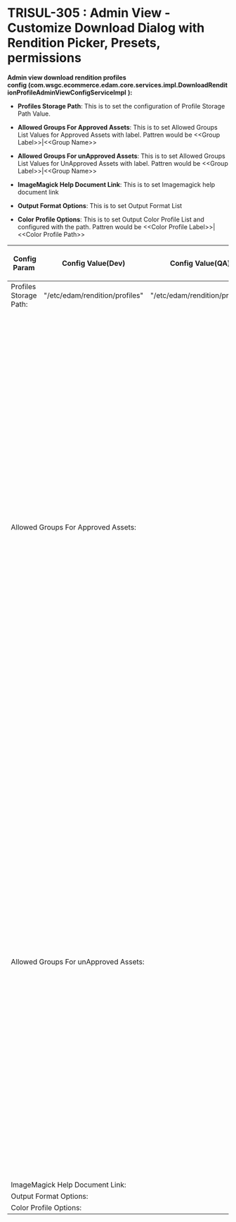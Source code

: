 
    
# TRISUL-305 : Admin View - Customize Download Dialog with Rendition Picker, Presets, permissions
    
<div class="3D&quot;Section1&quot;">
        
**Admin view download rendition profiles config&nbsp;(com.wsgc.ecommerce.edam.core.services.impl.DownloadRenditionProfileAdminViewConfigServiceImpl** **):**

- **Profiles Storage Path**: This is to set the configuration of&nbsp;Profile Storage Path Value.

- **Allowed Groups For Approved Assets**: This is to set&nbsp;Allowed Groups List Values for Approved Assets with label. Pattren would be &lt;&lt;Group Label&gt;&gt;|&lt;&lt;Group Name&gt;&gt;
- **Allowed Groups For unApproved Assets**: This is to set&nbsp;Allowed Groups List Values for UnApproved Assets with label. Pattren would be &lt;&lt;Group Label&gt;&gt;|&lt;&lt;Group Name&gt;&gt;
- **ImageMagick Help Document Link**: This is to set&nbsp;Imagemagick help document link
- **Output Format Options**: This is to set&nbsp;Output Format List
- **Color Profile Options**: This is to set&nbsp;Output Color Profile List and configured with the path. Pattren would be &lt;&lt;Color Profile Label&gt;&gt;|&lt;&lt;Color Profile Path&gt;&gt;

<div class="3D&quot;table-wrap&quot;">
<table class="3D&quot;relative-table" style="">
<colgroup>
<col style="">
<col style="">
<col style="">
<col style="">
<col style="">
</colgroup>
<thead>
<tr>
<th style="" class="3D&quot;confluenceTh&quot;"><p><span style="" >&nbsp;Config Param</span></p></th>
<th style="" class="3D&quot;confluenceTh&quot;"><p><span style="" >Config Value(Dev)</span></p></th>
<th style="" class="3D&quot;confluenceTh&quot;"><p><span style="" >Config Value(QA)</span></p></th>
<th style="" class="3D&quot;confluenceTh&quot;"><p><span style="" >Config Value(UAT)</span></p></th>
<th style="" class="3D&quot;confluenceTh&quot;"><p><span style="" >Config Value(PROD)</span></p></th>
</tr>
</thead>
<tbody>
<tr>
<td style="" class="3D&quot;confluenceTd&quot;">Profiles Storage Path:</td>
<td style="" class="3D&quot;confluenceTd&quot;"><p>"/etc/edam/rendition/profiles"</p></td>
<td style="" class="3D&quot;confluenceTd&quot;"><p>"/etc/edam/rendition/profiles"</p></td>
<td style="" class="3D&quot;confluenceTd&quot;"><p>"/etc/edam/rendition/profiles"</p></td>
<td style="" class="3D&quot;confluenceTd&quot;">"/etc/edam/rendition/profiles"</td>
</tr>
<tr>
<td colspan="3D&quot;1&quot;" class="3D&quot;confluenceTd&quot;">Allowed Groups For Approved Assets:</td>
<td colspan="3D&quot;1&quot;" class="3D&quot;confluenceTd&quot;">["MG:Production|APR_EDAM_DEV_MG_Production", "MG:Merchants|APR_EDAM_DEV_MG_Merchants", "MG:Creative|APR_EDAM_DEV_MG_Creative","MG:Marketing|APR_EDAM_DEV_MG_Marketing", "MG:GeneralUsers|APR_EDAM_DEV_MG_GeneralUsers", "MG:3rdPartyContributor|APR_EDAM_DEV_MG_3rdPartyContributor", "MG:Vendor|APR_EDAM_DEV_MG_Vendor", "WS:Production|APR_EDAM_DEV_WS_Production", "WS:Merchants|APR_EDAM_DEV_WS_Merchants", "WS:GeneralUsers|APR_EDAM_DEV_WS_GeneralUsers", "WS:3rdPartyContributor|APR_EDAM_DEV_WS_3rdPartyContributor", "WS:Vendors|APR_EDAM_DEV_WS_Vendors", "RJ:Production|APR_EDAM_DEV_RJ_Production", "RJ:Merchants|APR_EDAM_DEV_RJ_Merchants", "RJ:GeneralUsers|APR_EDAM_DEV_RJ_GeneralUsers", "RJ:Marketing|APR_EDAM_DEV_RJ_Marketing", "RJ:DT|APR_EDAM_DEV_RJ_DT", "RJ:RT|APR_EDAM_DEV_RJ_RT", "RJ:ViewOnly|APR_EDAM_DEV_RJ_ViewOnly", "RJ:3rdPartyContributor|APR_EDAM_DEV_RJ_3rdPartyContributor", "RJ:Vendor|APR_EDAM_DEV_RJ_Vendor", "PB:Production|APR_EDAM_DEV_PB_Production", "PB:Merchants|APR_EDAM_DEV_PB_Merchants", "PB:Separators|APR_EDAM_DEV_PB_Separators", "PB:PRSocial|APR_EDAM_DEV_PB_PRSocial", "PB:Photographers|APR_EDAM_DEV_PB_Photographers", "PB:GeneralUsers|APR_EDAM_DEV_PB_GeneralUsers", "PB:Franchise|APR_EDAM_DEV_PB_Franchise", "PK:Production|APR_EDAM_DEV_PK_Production", "PK:Merchants|APR_EDAM_DEV_PK_Merchants", "PK:Separators|APR_EDAM_DEV_PK_Separators", "PK:PRSocial|APR_EDAM_DEV_PK_PRSocial", "PK:Photographers|APR_EDAM_DEV_PK_Photographers", "PK:GeneralUsers|APR_EDAM_DEV_PK_GeneralUsers", "PK:Franchise|APR_EDAM_DEV_PK_Franchise", "PT:Production|APR_EDAM_DEV_PT_Production", "PT:Merchants|APR_EDAM_DEV_PT_Merchants", "PT:Separators|APR_EDAM_DEV_PT_Separators", "PT:PRSocial|APR_EDAM_DEV_PT_PRSocial", "PT:Photographers|APR_EDAM_DEV_PT_Photographers", "PT:GeneralUsers|APR_EDAM_DEV_PT_GeneralUsers", "PT:Franchise|APR_EDAM_DEV_PT_Franchise", "WE:ReadOnly|APR_EDAM_DEV_WE_ReadOnly", "WE:Production|APR_EDAM_DEV_WE_Production", "WE:Merchants|APR_EDAM_DEV_WE_Merchants", "WE:Separators|APR_EDAM_DEV_WE_Separators", "WE:PRSocial|APR_EDAM_DEV_WE_PRSocial", "WE:Photographers|APR_EDAM_DEV_WE_Photographers", "WE:GeneralUsers|APR_EDAM_DEV_WE_GeneralUsers", "WE:Franchise|APR_EDAM_DEV_WE_Franchise"]</td><td colspan="3D&quot;1&quot;" class="3D&quot;confluenceTd&quot;">["MG:Production|APR_EDAM_QA_MG_Production", "MG:Merchants|APR_EDAM_QA_MG_Merchants", "MG:Creative|APR_EDAM_QA_MG_Creative", "MG:Marketing|APR_EDAM_QA_MG_Marketing", "MG:GeneralUsers|APR_EDAM_QA_MG_GeneralUsers", "MG:3rdPartyContributor|APR_EDAM_QA_MG_3rdPartyContributor", "MG:Vendor|APR_EDAM_QA_MG_Vendor", "WS:Production|APR_EDAM_QA_WS_Production", "WS:Merchants|APR_EDAM_QA_WS_Merchants", "WS:GeneralUsers|APR_EDAM_QA_WS_GeneralUsers", "WS:3rdPartyContributor|APR_EDAM_QA_WS_3rdPartyContributor", "WS:Vendors|APR_EDAM_QA_WS_Vendors", "RJ:Production|APR_EDAM_QA_RJ_Production", "RJ:Merchants|APR_EDAM_QA_RJ_Merchants", "RJ:GeneralUsers|APR_EDAM_QA_RJ_GeneralUsers", "RJ:Marketing|APR_EDAM_QA_RJ_Marketing", 
"RJ:DT|APR_EDAM_QA_RJ_DT", "RJ:RT|APR_EDAM_QA_RJ_RT", "RJ:ViewOnly|APR_EDAM_QA_RJ_ViewOnly", "RJ:3rdPartyContributor|APR_EDAM_QA_RJ_3rdPartyContributor", "RJ:Vendor|APR_EDAM_QA_RJ_Vendor", "PB:Production|APR_EDAM_QA_PB_Production", "PB:Merchants|APR_EDAM_QA_PB_Merchants", "PB:Separators|APR_EDAM_QA_PB_Separators", "PB:PRSocial|APR_EDAM_QA_PB_PRSocial", "PB:Photographers|APR_EDAM_QA_PB_Photographers", "PB:GeneralUsers|APR_EDAM_QA_PB_GeneralUsers", "PB:Franchise|APR_EDAM_QA_PB_Franchise", "PK:Production|APR_EDAM_QA_PK_Production", "PK:Merchants|APR_EDAM_QA_PK_Merchants", "PK:Separators|APR_EDAM_QA_PK_Separators", "PK:PRSocial|APR_EDAM_QA_PK_PRSocial", "PK:Photographers|APR_EDAM_QA_PK_Photographers", "PK:GeneralUsers|APR_EDAM_QA_PK_GeneralUsers", "PK:Franchise|APR_EDAM_QA_PK_Franchise", "PT:Production|APR_EDAM_QA_PT_Production", "PT:Merchants|APR_EDAM_QA_PT_Merchants", "PT:Separators|APR_EDAM_QA_PT_Separators", "PT:PRSocial|APR_EDAM_QA_PT_PRSocial", "PT:Photographers|APR_EDAM_QA_PT_Photographers", "PT:GeneralUsers|APR_EDAM_QA_PT_GeneralUsers", "PT:Franchise|APR_EDAM_QA_PT_Franchise", "WE:ReadOnly|APR_EDAM_QA_WE_ReadOnly", "WE:Production|APR_EDAM_QA_WE_Production", "WE:Merchants|APR_EDAM_QA_WE_Merchants", "WE:Separators|APR_EDAM_QA_WE_Separators", "WE:PRSocial|APR_EDAM_QA_WE_PRSocial", "WE:Photographers|APR_EDAM_QA_WE_Photographers", "WE:GeneralUsers|APR_EDAM_QA_WE_GeneralUsers", "WE:Franchise|APR_EDAM_QA_WE_Franchise"]</td>
<td colspan="3D&quot;1&quot;" class="3D&quot;confluenceTd&quot;">["MG:Production|APR_EDAM_UAT_MG_Production", "MG:Merchants|APR_EDAM_UAT_MG_Merchants", "MG:Creative|APR_EDAM_UAT_MG_Creative", "MG:Marketing|APR_EDAM_UAT_MG_Marketing", "MG:GeneralUsers|APR_EDAM_UAT_MG_GeneralUsers", "MG:3rdPartyContributor|APR_EDAM_UAT_MG_3rdPartyContributor", "MG:Vendor|APR_EDAM_UAT_MG_Vendor", "WS:Production|APR_EDAM_UAT_WS_Production", "WS:Merchants|APR_EDAM_UAT_WS_Merchants", "WS:GeneralUsers|APR_EDAM_UAT_WS_GeneralUsers", "WS:3rdPartyContributor|APR_EDAM_UAT_WS_3rdPartyContributor", "WS:Vendors|APR_EDAM_UAT_WS_Vendors", "RJ:Production|APR_EDAM_UAT_RJ_Production", "RJ:Merchants|APR_EDAM_UAT_RJ_Merchants", "RJ:GeneralUsers|APR_EDAM_UAT_RJ_GeneralUsers", "RJ:Marketing|APR_EDAM_UAT_RJ_Marketing", "RJ:DT|APR_EDAM_UAT_RJ_DT", "RJ:RT|APR_EDAM_UAT_RJ_RT", "RJ:ViewOnly|APR_EDAM_UAT_RJ_ViewOnly", "RJ:3rdPartyContributor|APR_EDAM_UAT_RJ_3rdPartyContributor", "RJ:Vendor|APR_EDAM_UAT_RJ_Vendor", "PB:Production|APR_EDAM_UAT_PB_Production", "PB:Merchants|APR_EDAM_UAT_PB_Merchants", "PB:Separators|APR_EDAM_UAT_PB_Separators", "PB:PRSocial|APR_EDAM_UAT_PB_PRSocial", "PB:Photographers|APR_EDAM_UAT_PB_Photographers", "PB:GeneralUsers|APR_EDAM_UAT_PB_GeneralUsers", "PB:Franchise|APR_EDAM_UAT_PB_Franchise", "PK:Production|APR_EDAM_UAT_PK_Production", "PK:Merchants|APR_EDAM_UAT_PK_Merchants", "PK:Separators|APR_EDAM_UAT_PK_Separators", "PK:PRSocial|APR_EDAM_UAT_PK_PRSocial", "PK:Photographers|APR_EDAM_UAT_PK_Photographers", "PK:GeneralUsers|APR_EDAM_UAT_PK_GeneralUsers", "PK:Franchise|APR_EDAM_UAT_PK_Franchise", "PT:Production|APR_EDAM_UAT_PT_Production", "PT:Merchants|APR_EDAM_UAT_PT_Merchants", "PT:Separators|APR_EDAM_UAT_PT_Separators", "PT:PRSocial|APR_EDAM_UAT_PT_PRSocial", "PT:Photographers|APR_EDAM_UAT_PT_Photographers", "PT:GeneralUsers|APR_EDAM_UAT_PT_GeneralUsers", "PT:Franchise|APR_EDAM_UAT_PT_Franchise", "WE:ReadOnly|APR_EDAM_UAT_WE_ReadOnly", "WE:Production|APR_EDAM_UAT_WE_Production", "WE:Merchants|APR_EDAM_UAT_WE_Merchants", "WE:Separators|APR_EDAM_UAT_WE_Separators", "WE:PRSocial|APR_EDAM_UAT_WE_PRSocial", "WE:Photographers|APR_EDAM_UAT_WE_Photographers", "WE:GeneralUsers|APR_EDAM_UAT_WE_GeneralUsers", "WE:Franchise|APR_EDAM_UAT_WE_Franchise"]</td>
<td colspan="3D&quot;1&quot;" class="3D&quot;confluenceTd&quot;">["MG:Production|APR_EDAMMG_Production", "MG:Merchants|APR_EDAMMG_Merchants", "MG:Creative|APR_EDAMMG_Creative", "MG:Marketing|APR_EDAMMG_Marketing", "MG:GeneralUsers|APR_EDAMMG_GeneralUsers", "MG:3rdPartyContributor|APR_EDAMMG_3rdPartyContributor", "MG:Vendor|APR_EDAMMG_Vendor", "WS:Production|APR_EDAMWS_Production", "WS:Merchants|APR_EDAMWS_Merchants", "WS:GeneralUsers|APR_EDAMWS_GeneralUsers", "WS:3rdPartyContributor|APR_EDAMWS_3rdPartyContributor", "WS:Vendors|APR_EDAMWS_Vendors", "RJ:Production|APR_EDAMRJ_Production", "RJ:Merchants|APR_EDAMRJ_Merchants", "RJ:GeneralUsers|APR_EDAMRJ_GeneralUsers", "RJ:Marketing|APR_EDAMRJ_Marketing", "RJ:DT|APR_EDAMRJ_DT", "RJ:RT|APR_EDAMRJ_RT", "RJ:ViewOnly|APR_EDAMRJ_ViewOnly", "RJ:3rdPartyContributor|APR_EDAMRJ_3rdPartyContributor", "RJ:Vendor|APR_EDAMRJ_Vendor", "PB:Production|APR_EDAMPB_Production", "PB:Merchants|APR_EDAMPB_Merchants", "PB:Separators|APR_EDAMPB_Separators", "PB:PRSocial|APR_EDAMPB_PRSocial", "PB:Photographers|APR_EDAMPB_Photographers", "PB:GeneralUsers|APR_EDAMPB_GeneralUsers", "PB:Franchise|APR_EDAMPB_Franchise", "PK:Production|APR_EDAMPK_Production", "PK:Merchants|APR_EDAMPK_Merchants", "PK:Separators|APR_EDAMPK_Separators", "PK:PRSocial|APR_EDAMPK_PRSocial", "PK:Photographers|APR_EDAMPK_Photographers", "PK:GeneralUsers|APR_EDAMPK_GeneralUsers", "PK:Franchise|APR_EDAMPK_Franchise", "PT:Production|APR_EDAMPT_Production", "PT:Merchants|APR_EDAMPT_Merchants", "PT:Separators|APR_EDAMPT_Separators", "PT:PRSocial|APR_EDAMPT_PRSocial", "PT:Photographers|APR_EDAMPT_Photographers", "PT:GeneralUsers|APR_EDAMPT_GeneralUsers", "PT:Franchise|APR_EDAMPT_Franchise", "WE:ReadOnly|APR_EDAMWE_ReadOnly", "WE:Production|APR_EDAMWE_Production", "WE:Merchants|APR_EDAMWE_Merchants", "WE:Separators|APR_EDAMWE_Separators", "WE:PRSocial|APR_EDAMWE_PRSocial", "WE:Photographers|APR_EDAMWE_Photographers", "WE:GeneralUsers|APR_EDAMWE_GeneralUsers", "WE:Franchise|APR_EDAMWE_Franchise"]</td>
</tr>
<tr>
<td colspan="3D&quot;1&quot;" class="3D&quot;confluenceTd&quot;">Allowed Groups For unApproved Assets:</td>
<td colspan="3D&quot;1&quot;" class="3D&quot;confluenceTd&quot;">["MG:Production|APR_EDAM_DEV_MG_Production", "MG:Merchants|APR_EDAM_DEV_MG_Merchants", "MG:Creative|APR_EDAM_DEV_MG_Creative","MG:Marketing|APR_EDAM_DEV_MG_Marketing", "MG:GeneralUsers|APR_EDAM_DEV_MG_GeneralUsers", "MG:3rdPartyContributor|APR_EDAM_DEV_MG_3rdPartyContributor", "MG:Vendor|APR_EDAM_DEV_MG_Vendor", "WS:Production|APR_EDAM_DEV_WS_Production", "WS:Merchants|APR_EDAM_DEV_WS_Merchants", "WS:GeneralUsers|APR_EDAM_DEV_WS_GeneralUsers", "WS:3rdPartyContributor|APR_EDAM_DEV_WS_3rdPartyContributor", "WS:Vendors|APR_EDAM_DEV_WS_Vendors", "RJ:Production|APR_EDAM_DEV_RJ_Production", "RJ:Merchants|APR_EDAM_DEV_RJ_Merchants", "RJ:GeneralUsers|APR_EDAM_DEV_RJ_GeneralUsers", "RJ:Marketing|APR_EDAM_DEV_RJ_Marketing", "RJ:DT|APR_EDAM_DEV_RJ_DT", "RJ:RT|APR_EDAM_DEV_RJ_RT", "RJ:ViewOnly|APR_EDAM_DEV_RJ_ViewOnly", "RJ:3rdPartyContributor|APR_EDAM_DEV_RJ_3rdPartyContributor", "RJ:Vendor|APR_EDAM_DEV_RJ_Vendor", "PB:Production|APR_EDAM_DEV_PB_Production", "PB:Merchants|APR_EDAM_DEV_PB_Merchants", "PB:Separators|APR_EDAM_DEV_PB_Separators", "PB:PRSocial|APR_EDAM_DEV_PB_PRSocial", "PB:Photographers|APR_EDAM_DEV_PB_Photographers", "PB:GeneralUsers|APR_EDAM_DEV_PB_GeneralUsers", "PB:Franchise|APR_EDAM_DEV_PB_Franchise", "PK:Production|APR_EDAM_DEV_PK_Production", "PK:Merchants|APR_EDAM_DEV_PK_Merchants", "PK:Separators|APR_EDAM_DEV_PK_Separators", "PK:PRSocial|APR_EDAM_DEV_PK_PRSocial", "PK:Photographers|APR_EDAM_DEV_PK_Photographers", "PK:GeneralUsers|APR_EDAM_DEV_PK_GeneralUsers", "PK:Franchise|APR_EDAM_DEV_PK_Franchise", "PT:Production|APR_EDAM_DEV_PT_Production", "PT:Merchants|APR_EDAM_DEV_PT_Merchants", "PT:Separators|APR_EDAM_DEV_PT_Separators", "PT:PRSocial|APR_EDAM_DEV_PT_PRSocial", "PT:Photographers|APR_EDAM_DEV_PT_Photographers", "PT:GeneralUsers|APR_EDAM_DEV_PT_GeneralUsers", "PT:Franchise|APR_EDAM_DEV_PT_Franchise", "WE:ReadOnly|APR_EDAM_DEV_WE_ReadOnly", "WE:Production|APR_EDAM_DEV_WE_Production", "WE:Merchants|APR_EDAM_DEV_WE_Merchants", "WE:Separators|APR_EDAM_DEV_WE_Separators", "WE:PRSocial|APR_EDAM_DEV_WE_PRSocial", "WE:Photographers|APR_EDAM_DEV_WE_Photographers", "WE:GeneralUsers|APR_EDAM_DEV_WE_GeneralUsers", "WE:Franchise|APR_EDAM_DEV_WE_Franchise"]</td>
<td colspan="3D&quot;1&quot;" class="3D&quot;confluenceTd&quot;">["MG:Production|APR_EDAM_QA_MG_Production", "MG:Merchants|APR_EDAM_QA_MG_Merchants", "MG:Creative|APR_EDAM_QA_MG_Creative", "MG:Marketing|APR_EDAM_QA_MG_Marketing", "MG:GeneralUsers|APR_EDAM_QA_MG_GeneralUsers", "MG:3rdPartyContributor|APR_EDAM_QA_MG_3rdPartyContributor", "MG:Vendor|APR_EDAM_QA_MG_Vendor", "WS:Production|APR_EDAM_QA_WS_Production", "WS:Merchants|APR_EDAM_QA_WS_Merchants", "WS:GeneralUsers|APR_EDAM_QA_WS_GeneralUsers", "WS:3rdPartyContributor|APR_EDAM_QA_WS_3rdPartyContributor", "WS:Vendors|APR_EDAM_QA_WS_Vendors", "RJ:Production|APR_EDAM_QA_RJ_Production", "RJ:Merchants|APR_EDAM_QA_RJ_Merchants", "RJ:GeneralUsers|APR_EDAM_QA_RJ_GeneralUsers", "RJ:Marketing|APR_EDAM_QA_RJ_Marketing", "RJ:DT|APR_EDAM_QA_RJ_DT", "RJ:RT|APR_EDAM_QA_RJ_RT", "RJ:ViewOnly|APR_EDAM_QA_RJ_ViewOnly", "RJ:3rdPartyContributor|APR_EDAM_QA_RJ_3rdPartyContributor", "RJ:Vendor|APR_EDAM_QA_RJ_Vendor", "PB:Production|APR_EDAM_QA_PB_Production", "PB:Merchants|APR_EDAM_QA_PB_Merchants", "PB:Separators|APR_EDAM_QA_PB_Separators", "PB:PRSocial|APR_EDAM_QA_PB_PRSocial", "PB:Photographers|APR_EDAM_QA_PB_Photographers", "PB:GeneralUsers|APR_EDAM_QA_PB_GeneralUsers", "PB:Franchise|APR_EDAM_QA_PB_Franchise", "PK:Production|APR_EDAM_QA_PK_Production", "PK:Merchants|APR_EDAM_QA_PK_Merchants", "PK:Separators|APR_EDAM_QA_PK_Separators", "PK:PRSocial|APR_EDAM_QA_PK_PRSocial", "PK:Photographers|APR_EDAM_QA_PK_Photographers", "PK:GeneralUsers|APR_EDAM_QA_PK_GeneralUsers", "PK:Franchise|APR_EDAM_QA_PK_Franchise", "PT:Production|APR_EDAM_QA_PT_Production", "PT:Merchants|APR_EDAM_QA_PT_Merchants", "PT:Separators|APR_EDAM_QA_PT_Separators", "PT:PRSocial|APR_EDAM_QA_PT_PRSocial", "PT:Photographers|APR_EDAM_QA_PT_Photographers", "PT:GeneralUsers|APR_EDAM_QA_PT_GeneralUsers", "PT:Franchise|APR_EDAM_QA_PT_Franchise", "WE:ReadOnly|APR_EDAM_QA_WE_ReadOnly", "WE:Production|APR_EDAM_QA_WE_Production", "WE:Merchants|APR_EDAM_QA_WE_Merchants", "WE:Separators|APR_EDAM_QA_WE_Separators", "WE:PRSocial|APR_EDAM_QA_WE_PRSocial", "WE:Photographers|APR_EDAM_QA_WE_Photographers", "WE:GeneralUsers|APR_EDAM_QA_WE_GeneralUsers", "WE:Franchise|APR_EDAM_QA_WE_Franchise"]</td>
<td colspan="3D&quot;1&quot;" class="3D&quot;confluenceTd&quot;">["MG:Production|APR_EDAM_UAT_MG_Production", "MG:Merchants|APR_EDAM_UAT_MG_Merchants", "MG:Creative|APR_EDAM_UAT_MG_Creative", "MG:Marketing|APR_EDAM_UAT_MG_Marketing", "MG:GeneralUsers|APR_EDAM_UAT_MG_GeneralUsers", "MG:3rdPartyContributor|APR_EDAM_UAT_MG_3rdPartyContributor", "MG:Vendor|APR_EDAM_UAT_MG_Vendor", "WS:Production|APR_EDAM_UAT_WS_Production", "WS:Merchants|APR_EDAM_UAT_WS_Merchants", "WS:GeneralUsers|APR_EDAM_UAT_WS_GeneralUsers", "WS:3rdPartyContributor|APR_EDAM_UAT_WS_3rdPartyContributor", "WS:Vendors|APR_EDAM_UAT_WS_Vendors", "RJ:Production|APR_EDAM_UAT_RJ_Production", "RJ:Merchants|APR_EDAM_UAT_RJ_Merchants", "RJ:GeneralUsers|APR_EDAM_UAT_RJ_GeneralUsers", "RJ:Marketing|APR_EDAM_UAT_RJ_Marketing", "RJ:DT|APR_EDAM_UAT_RJ_DT", "RJ:RT|APR_EDAM_UAT_RJ_RT", "RJ:ViewOnly|APR_EDAM_UAT_RJ_ViewOnly", "RJ:3rdPartyContributor|APR_EDAM_UAT_RJ_3rdPartyContributor", "RJ:Vendor|APR_EDAM_UAT_RJ_Vendor", "PB:Production|APR_EDAM_UAT_PB_Production", "PB:Merchants|APR_EDAM_UAT_PB_Merchants", "PB:Separators|APR_EDAM_UAT_PB_Separators", "PB:PRSocial|APR_EDAM_UAT_PB_PRSocial", "PB:Photographers|APR_EDAM_UAT_PB_Photographers", "PB:GeneralUsers|APR_EDAM_UAT_PB_GeneralUsers", "PB:Franchise|APR_EDAM_UAT_PB_Franchise", "PK:Production|APR_EDAM_UAT_PK_Production", "PK:Merchants|APR_EDAM_UAT_PK_Merchants", "PK:Separators|APR_EDAM_UAT_PK_Separators", "PK:PRSocial|APR_EDAM_UAT_PK_PRSocial", "PK:Photographers|APR_EDAM_UAT_PK_Photographers", "PK:GeneralUsers|APR_EDAM_UAT_PK_GeneralUsers", "PK:Franchise|APR_EDAM_UAT_PK_Franchise", "PT:Production|APR_EDAM_UAT_PT_Production", "PT:Merchants|APR_EDAM_UAT_PT_Merchants", "PT:Separators|APR_EDAM_UAT_PT_Separators", "PT:PRSocial|APR_EDAM_UAT_PT_PRSocial", "PT:Photographers|APR_EDAM_UAT_PT_Photographers", "PT:GeneralUsers|APR_EDAM_UAT_PT_GeneralUsers", "PT:Franchise|APR_EDAM_UAT_PT_Franchise", "WE:ReadOnly|APR_EDAM_UAT_WE_ReadOnly", "WE:Production|APR_EDAM_UAT_WE_Production", "WE:Merchants|APR_EDAM_UAT_WE_Merchants", "WE:Separators|APR_EDAM_UAT_WE_Separators", "WE:PRSocial|APR_EDAM_UAT_WE_PRSocial", "WE:Photographers|APR_EDAM_UAT_WE_Photographers", "WE:GeneralUsers|APR_EDAM_UAT_WE_GeneralUsers", "WE:Franchise|APR_EDAM_UAT_WE_Franchise"]</td>
<td colspan="3D&quot;1&quot;" class="3D&quot;confluenceTd&quot;">["MG:Production|APR_EDAMMG_Production", "MG:Merchants|APR_EDAMMG_Merchants", "MG:Creative|APR_EDAMMG_Creative", "MG:Marketing|APR_EDAMMG_Marketing", "MG:GeneralUsers|APR_EDAMMG_GeneralUsers", "MG:3rdPartyContributor|APR_EDAMMG_3rdPartyContributor", "MG:Vendor|APR_EDAMMG_Vendor", "WS:Production|APR_EDAMWS_Production", "WS:Merchants|APR_EDAMWS_Merchants", "WS:GeneralUsers|APR_EDAMWS_GeneralUsers", "WS:3rdPartyContributor|APR_EDAMWS_3rdPartyContributor", "WS:Vendors|APR_EDAMWS_Vendors", "RJ:Production|APR_EDAMRJ_Production", "RJ:Merchants|APR_EDAMRJ_Merchants", "RJ:GeneralUsers|APR_EDAMRJ_GeneralUsers", "RJ:Marketing|APR_EDAMRJ_Marketing", "RJ:DT|APR_EDAMRJ_DT", "RJ:RT|APR_EDAMRJ_RT", "RJ:ViewOnly|APR_EDAMRJ_ViewOnly", "RJ:3rdPartyContributor|APR_EDAMRJ_3rdPartyContributor", "RJ:Vendor|APR_EDAMRJ_Vendor", "PB:Production|APR_EDAMPB_Production", "PB:Merchants|APR_EDAMPB_Merchants", "PB:Separators|APR_EDAMPB_Separators", "PB:PRSocial|APR_EDAMPB_PRSocial", "PB:Photographers|APR_EDAMPB_Photographers", "PB:GeneralUsers|APR_EDAMPB_GeneralUsers", "PB:Franchise|APR_EDAMPB_Franchise", "PK:Production|APR_EDAMPK_Production", "PK:Merchants|APR_EDAMPK_Merchants", "PK:Separators|APR_EDAMPK_Separators", "PK:PRSocial|APR_EDAMPK_PRSocial", "PK:Photographers|APR_EDAMPK_Photographers", "PK:GeneralUsers|APR_EDAMPK_GeneralUsers", "PK:Franchise|APR_EDAMPK_Franchise", "PT:Production|APR_EDAMPT_Production", "PT:Merchants|APR_EDAMPT_Merchants", "PT:Separators|APR_EDAMPT_Separators", "PT:PRSocial|APR_EDAMPT_PRSocial", "PT:Photographers|APR_EDAMPT_Photographers", "PT:GeneralUsers|APR_EDAMPT_GeneralUsers", "PT:Franchise|APR_EDAMPT_Franchise", "WE:ReadOnly|APR_EDAMWE_ReadOnly", "WE:Production|APR_EDAMWE_Production", "WE:Merchants|APR_EDAMWE_Merchants", "WE:Separators|APR_EDAMWE_Separators", "WE:PRSocial|APR_EDAMWE_PRSocial", "WE:Photographers|APR_EDAMWE_Photographers", "WE:GeneralUsers|APR_EDAMWE_GeneralUsers", "WE:Franchise|APR_EDAMWE_Franchise"]</td>
</tr>
<tr>
<td colspan="3D&quot;1&quot;" class="3D&quot;confluenceTd&quot;">ImageMagick Help Document Link:
</td><td colspan="3D&quot;1&quot;" class="3D&quot;confluenceTd&quot;">"https://imagemagick.org/script/command-line-tools.php"</td>
<td colspan="3D&quot;1&quot;" class="3D&quot;confluenceTd&quot;">"https://imagemagick.org/script/command-line-tools.php"</td>
<td colspan="3D&quot;1&quot;" class="3D&quot;confluenceTd&quot;">"https://imagemagick.org/script/command-line-tools.php"</td>
<td colspan="3D&quot;1&quot;" class="3D&quot;confluenceTd&quot;">"https://imagemagick.org/script/command-line-tools.php"</td>
</tr>
<tr>
<td colspan="3D&quot;1&quot;" class="3D&quot;confluenceTd&quot;">Output Format Options:</td>
<td colspan="3D&quot;1&quot;" class="3D&quot;confluenceTd&quot;">["JPEG"]</td>
<td colspan="3D&quot;1&quot;" class="3D&quot;confluenceTd&quot;">["JPEG"]</td>
<td colspan="3D&quot;1&quot;" class="3D&quot;confluenceTd&quot;">["JPEG"]</td>
<td colspan="3D&quot;1&quot;" class="3D&quot;confluenceTd&quot;">["JPEG"]</td>
</tr>
<tr>
<td colspan="3D&quot;1&quot;" class="3D&quot;confluenceTd&quot;">Color Profile Options:</td>
<td colspan="3D&quot;1&quot;" class="3D&quot;confluenceTd&quot;">["ICC\ 2014|/etc/ImageMagick-6/sRGB2014.icc"]</td>
<td colspan="3D&quot;1&quot;" class="3D&quot;confluenceTd&quot;">["ICC\ 2014|/etc/ImageMagick-6/sRGB2014.icc"]</td>
<td colspan="3D&quot;1&quot;" class="3D&quot;confluenceTd&quot;">["ICC\ 2014|/etc/ImageMagick-6/sRGB2014.icc"]</td>
<td colspan="3D&quot;1&quot;" class="3D&quot;confluenceTd&quot;">["ICC\ 2014|/etc/ImageMagick-6/sRGB2014.icc"]</td>
</tr>
</tbody>
</table>
</div>
    </div>



